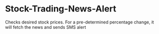 # Stock-Trading-News-Alert
Checks desired stock prices. For a pre-determined percentage change, it will fetch the news and sends SMS alert
